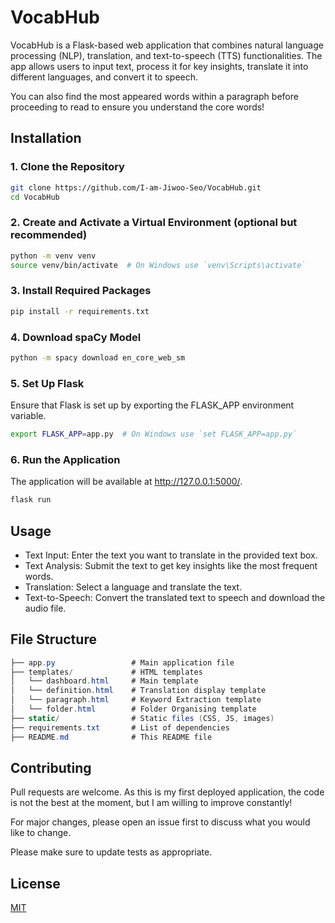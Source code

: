 # VocabHub

VocabHub is a Flask-based web application that combines natural language processing (NLP), translation, and text-to-speech (TTS) functionalities. The app allows users to input text, process it for key insights, translate it into different languages, and convert it to speech.


You can also find the most appeared words within a paragraph before proceeding to read to ensure you understand the core words!


## Installation

### 1. Clone the Repository

```bash
git clone https://github.com/I-am-Jiwoo-Seo/VocabHub.git
cd VocabHub
```

### 2. Create and Activate a Virtual Environment (optional but recommended)

```bash
python -m venv venv
source venv/bin/activate  # On Windows use `venv\Scripts\activate`
```

### 3. Install Required Packages

```bash
pip install -r requirements.txt
```

### 4. Download spaCy Model

```bash
python -m spacy download en_core_web_sm
```

### 5. Set Up Flask

Ensure that Flask is set up by exporting the FLASK_APP environment variable.

```bash
export FLASK_APP=app.py  # On Windows use `set FLASK_APP=app.py`
```

### 6. Run the Application

The application will be available at http://127.0.0.1:5000/.

```bash
flask run
```



## Usage

- Text Input: Enter the text you want to translate in the provided text box.
- Text Analysis: Submit the text to get key insights like the most frequent words.
- Translation: Select a language and translate the text.
- Text-to-Speech: Convert the translated text to speech and download the audio file.


## File Structure

```csharp
├── app.py                 # Main application file
├── templates/             # HTML templates
│   └── dashboard.html     # Main template
│   └── definition.html    # Translation display template
│   └── paragraph.html     # Keyword Extraction template
│   └── folder.html        # Folder Organising template
├── static/                # Static files (CSS, JS, images)
├── requirements.txt       # List of dependencies
├── README.md              # This README file

```

## Contributing

Pull requests are welcome. As this is my first deployed application, the code is not the best at the moment, but I am willing to improve constantly!

For major changes, please open an issue first
to discuss what you would like to change.

Please make sure to update tests as appropriate.

## License

[MIT](https://choosealicense.com/licenses/mit/)
